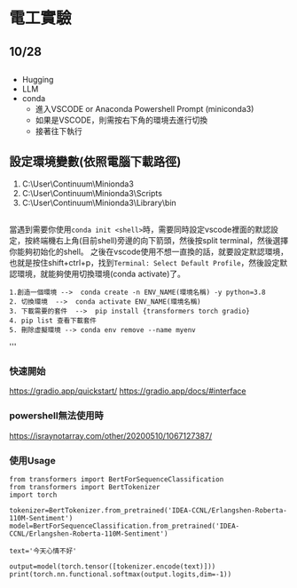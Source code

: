 # 電工實驗
## 10/28
##
- Hugging
- LLM 
- conda
  - 進入VSCODE or Anaconda Powershell Prompt (miniconda3)
  - 如果是VSCODE，則需按右下角的環境去進行切換
  - 接著往下執行

## 設定環境變數(依照電腦下載路徑)

  1. C:\User\Continuum\Minionda3
  2. C:\User\Continuum\Minionda3\Scripts
  3. C:\User\Continuum\Minionda3\Library\bin
##

當遇到需要你使用`conda init <shell>`時，需要同時設定vscode裡面的默認設定，按終端機右上角(目前shell)旁邊的向下箭頭，然後按split terminal，然後選擇你能夠初始化的shell。
之後在vscode使用不想一直換的話，就要設定默認環境，也就是按住shift+ctrl+p，找到`Terminal: Select Default Profile`，然後設定默認環境，就能夠使用切換環境(conda activate)了。

```
1.創造一個環境 -->  conda create -n ENV_NAME(環境名稱) -y python=3.8  
2. 切換環境  -->  conda activate ENV_NAME(環境名稱) 
3. 下載需要的套件  -->  pip install {transformers torch gradio}
4. pip list 查看下載套件
5. 刪除虛擬環境 --> conda env remove --name myenv
```
'''
### 快速開始
https://gradio.app/quickstart/
https://gradio.app/docs/#interface
### powershell無法使用時
https://israynotarray.com/other/20200510/1067127387/
### 使用Usage
```
from transformers import BertForSequenceClassification
from transformers import BertTokenizer
import torch

tokenizer=BertTokenizer.from_pretrained('IDEA-CCNL/Erlangshen-Roberta-110M-Sentiment')
model=BertForSequenceClassification.from_pretrained('IDEA-CCNL/Erlangshen-Roberta-110M-Sentiment')

text='今天心情不好'

output=model(torch.tensor([tokenizer.encode(text)]))
print(torch.nn.functional.softmax(output.logits,dim=-1))
```
